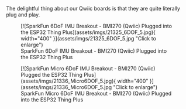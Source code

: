 The delightful thing about our Qwiic boards is that they are quite literally plug and play. 


<figure markdown>
[![SparkFun 6DoF IMU Breakout - BMI270 (Qwiic) Plugged into the ESP32 Thing Plus](assets/imgs/21325_6DOF_5.jpg){ width="400" }](assets/imgs/21325_6DOF_5.jpg "Click to enlarge")
<figcaption markdown>SparkFun 6DoF IMU Breakout - BMI270 (Qwiic) Plugged into the ESP32 Thing Plus</figcaption>
</figure>



<figure markdown>
[![SparkFun Micro 6DoF IMU Breakout - BMI270 (Qwiic) Plugged the ESP32 Thing Plus](assets/imgs/21336_Micro6DOF_5.jpg){ width="400" }](assets/imgs/21336_Micro6DOF_5.jpg "Click to enlarge")
<figcaption markdown>SparkFun Micro 6DoF IMU Breakout - BMI270 (Qwiic) Plugged into the ESP32 Thing Plus</figcaption>
</figure>

